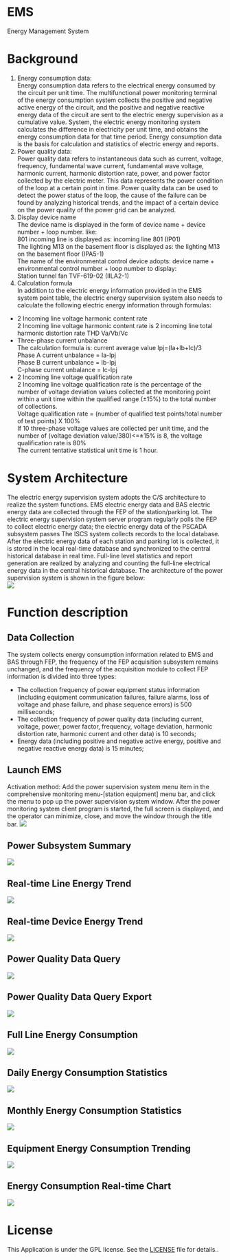 # EMS
Energy Management System

# Background
1) Energy consumption data:  
Energy consumption data refers to the electrical energy consumed by the circuit per unit time. The multifunctional power monitoring terminal of the energy consumption system collects the positive and negative active energy of the circuit, and the positive and negative reactive energy data of the circuit are sent to the electric energy supervision as a cumulative value. System, the electric energy monitoring system calculates the difference in electricity per unit time, and obtains the energy consumption data for that time period. Energy consumption data is the basis for calculation and statistics of electric energy and reports.
2) Power quality data:  
Power quality data refers to instantaneous data such as current, voltage, frequency, fundamental wave current, fundamental wave voltage, harmonic current, harmonic distortion rate, power, and power factor collected by the electric meter. This data represents the power condition of the loop at a certain point in time. Power quality data can be used to detect the power status of the loop, the cause of the failure can be found by analyzing historical trends, and the impact of a certain device on the power quality of the power grid can be analyzed.
3) Display device name  
The device name is displayed in the form of device name + device number + loop number.
like:  
801 incoming line is displayed as: incoming line 801 (IP01)  
The lighting M13 on the basement floor is displayed as: the lighting M13 on the basement floor (IPA5-1)  
The name of the environmental control device adopts: device name + environmental control number + loop number to display:  
Station tunnel fan TVF-619-02 (IILA2-1)
4) Calculation formula  
In addition to the electric energy information provided in the EMS system point table, the electric energy supervision system also needs to calculate the following electric energy information through formulas:  
+ 2 Incoming line voltage harmonic content rate  
  2 Incoming line voltage harmonic content rate is 2 incoming line total harmonic distortion rate THD Va/Vb/Vc
+ Three-phase current unbalance  
The calculation formula is: current average value Ipj=(Ia+Ib+Ic)/3  
Phase A current unbalance = Ia-Ipj  
Phase B current unbalance = Ib-Ipj  
C-phase current unbalance = Ic-Ipj  
+ 2 Incoming line voltage qualification rate  
2 Incoming line voltage qualification rate is the percentage of the number of voltage deviation values ​​collected at the monitoring point within a unit time within the qualified range (±15%) to the total number of collections.  
Voltage qualification rate = (number of qualified test points/total number of test points) X 100%  
If 10 three-phase voltage values ​​are collected per unit time, and the number of (voltage deviation value/380)<=±15% is 8, the voltage qualification rate is 80%  
The current tentative statistical unit time is 1 hour.  

# System Architecture
The electric energy supervision system adopts the C/S architecture to realize the system functions. EMS electric energy data and BAS electric energy data are collected through the FEP of the station/parking lot. The electric energy supervision system server program regularly polls the FEP to collect electric energy data; the electric energy data of the PSCADA subsystem passes The ISCS system collects records to the local database. After the electric energy data of each station and parking lot is collected, it is stored in the local real-time database and synchronized to the central historical database in real time. Full-line level statistics and report generation are realized by analyzing and counting the full-line electrical energy data in the central historical database. The architecture of the power supervision system is shown in the figure below:  
![](./docs/images/SystemArchitecture.png)

# Function description
## Data Collection
The system collects energy consumption information related to EMS and BAS through FEP, the frequency of the FEP acquisition subsystem remains unchanged, and the frequency of the acquisition module to collect FEP information is divided into three types:
+ The collection frequency of power equipment status information (including equipment communication failures, failure alarms, loss of voltage and phase failure, and phase sequence errors) is 500 milliseconds;
+ The collection frequency of power quality data (including current, voltage, power, power factor, frequency, voltage deviation, harmonic distortion rate, harmonic current and other data) is 10 seconds;
+ Energy data (including positive and negative active energy, positive and negative reactive energy data) is 15 minutes;
## Launch EMS
Activation method: Add the power supervision system menu item in the comprehensive monitoring menu-[station equipment] menu bar, and click the menu to pop up the power supervision system window. After the power monitoring system client program is started, the full screen is displayed, and the operator can minimize, close, and move the window through the title bar.
![](./docs/images/Launch.png)

## Power Subsystem Summary
![](./docs/images/1.png)

## Real-time Line Energy Trend
![](./docs/images/2.png)

## Real-time Device Energy Trend
![](./docs/images/3.png)

## Power Quality Data Query
![](./docs/images/4.png)

## Power Quality Data Query Export
![](./docs/images/5.png)

## Full Line Energy Consumption
![](./docs/images/6.png)

## Daily Energy Consumption Statistics
![](./docs/images/7.png)

## Monthly Energy Consumption Statistics
![](./docs/images/8.png)

## Equipment Energy Consumption Trending
![](./docs/images/9.png)

## Energy Consumption Real-time Chart
![](./docs/images/10.png)

# License

This Application is under the GPL license. See the [LICENSE](LICENSE) file for details..